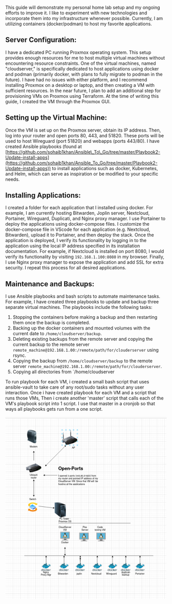 This guide will demonstrate my personal home lab setup and my ongoing efforts to improve it. I like to experiment with new technologies and incorporate them into my infrastructure whenever possible. Currently, I am utilizing containers (docker/podman) to host my favorite applications.

## Server Configuration:

I have a dedicated PC running Proxmox operating system. This setup provides enough resources for me to host multiple virtual machines without encountering resource constraints. One of the virtual machines, named "cloudserver," is specifically dedicated to host applications using docker and podman (primarily docker, with plans to fully migrate to podman in the future). I have had no issues with either platform, and I recommend installing Proxmox on a desktop or laptop, and then creating a VM with sufficient resources. In the near future, I plan to add an additional step for provisioning VMs on Proxmox using Terraform. At the time of writing this guide, I created the VM through the Proxmox GUI.

## Setting up the Virtual Machine:

Once the VM is set up on the Proxmox server, obtain its IP address. Then, log into your router and open ports 80, 443, and 51820. These ports will be used to host Wireguard (port 51820) and webapps (ports 443/80). I have created Ansible playbooks (found at [https://github.com/sohaib1khan/Ansible\_To\_Go/tree/master/Playbook2-Update-install-apps](https://github.com/sohaib1khan/Ansible_To_Go/tree/master/Playbook2-Update-install-apps)) to install applications such as docker, Kubernetes, and Helm, which can serve as inspiration or be modified to your specific needs.

## Installing Applications:

I created a folder for each application that I installed using docker. For example, I am currently hosting Bitwarden, Joplin server, Nextcloud, Portainer, Wireguard, Duplicati, and Nginx proxy manager. I use Portainer to deploy the applications using docker-compose files. I customize the docker-compose file in VScode for each application (e.g. Nextcloud, Bitwarden), upload it to Portainer, and then deploy the stack. Once the application is deployed, I verify its functionality by logging in to the application using the local IP address specified in its installation documentation. For example, if Nextcloud is installed on port 8080, I would verify its functionality by visiting `192.168.1.100:8080` in my browser. Finally, I use Nginx proxy manager to expose the application and add SSL for extra security. I repeat this process for all desired applications.

## Maintenance and Backups:

I use Ansible playbooks and bash scripts to automate maintenance tasks. For example, I have created three playbooks to update and backup three separate virtual machines. The playbooks include the following tasks:

1.  Stopping the containers before making a backup and then restarting them once the backup is completed.
2.  Backing up the docker containers and mounted volumes with the current date to `/home/cloudserver/backup`.
3.  Deleting existing backups from the remote server and copying the current backup to the remote server `remote_machine@192.168.1.00:/remote/path/for/clouderserver` using rsync.
4.  Copying the backup from `/home/cloudserver/backup` to the remote server `remote_machine@192.168.1.00:/remote/path/for/clouderserver`.
5.  Copying all directories from `/home/cloudserver

To run playbook for each VM, i created a small bash script that uses ansible-vault to take care of any root/sudo tasks without any user interaction. Once i have created playbook for each VM and a script that runs those VMs, Then i create another 'master' script that calls each of the VM's playbook script into 1 script. I use that master in a cronjob so that ways all playbooks gets run from a one script.

![homelab-setup](https://github.com/sohaib1khan/home_server_setup/blob/main/imgs/home_lab.png)